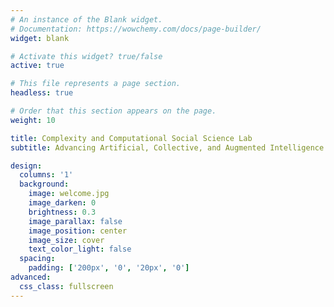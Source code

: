 ```yaml
---
# An instance of the Blank widget.
# Documentation: https://wowchemy.com/docs/page-builder/
widget: blank

# Activate this widget? true/false
active: true

# This file represents a page section.
headless: true

# Order that this section appears on the page.
weight: 10

title: Complexity and Computational Social Science Lab
subtitle: Advancing Artificial, Collective, and Augmented Intelligence

design:
  columns: '1'
  background:
    image: welcome.jpg
    image_darken: 0
    brightness: 0.3
    image_parallax: false
    image_position: center
    image_size: cover
    text_color_light: false
  spacing:
    padding: ['200px', '0', '20px', '0']
advanced:
  css_class: fullscreen
---
```

